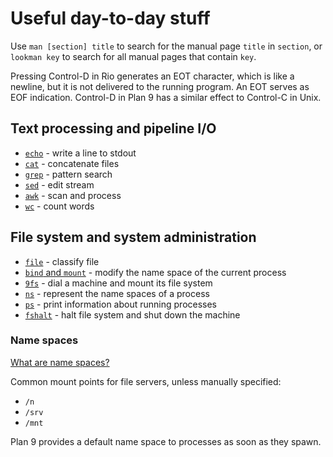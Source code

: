 # Useful day-to-day stuff

Use `man [section] title` to search for the manual page `title` in `section`, or `lookman key` to search for all manual pages that contain `key`.

Pressing Control-D in Rio generates an EOT character, which is like a newline, but it is not delivered to the running program. An EOT serves as EOF indication. Control-D in Plan 9 has a similar effect to Control-C in Unix.

## Text processing and pipeline I/O

- [`echo`](https://man.9front.org/1/echo) - write a line to stdout
- [`cat`](https://man.9front.org/1/cat) - concatenate files
- [`grep`](https://man.9front.org/1/grep) - pattern search
- [`sed`](https://man.9front.org/1/sed) - edit stream
- [`awk`](https://man.9front.org/1/awk) - scan and process
- [`wc`](https://man.9front.org/1/wc) - count words

## File system and system administration

- [`file`](https://man.9front.org/1/file) - classify file
- [`bind` and `mount`](https://man.9front.org/1/bind) - modify the name space of the current process
- [`9fs`](https://man.9front.org/4/srv) - dial a machine and mount its file system
- [`ns`](https://man.9front.org/1/ns) - represent the name spaces of a process
- [`ps`](https://man.9front.org/1/ps) - print information about running processes
- [`fshalt`](https://man.9front.org/8/fshalt) - halt file system and shut down the machine

### Name spaces

[What are name spaces?](namespaces.md)

Common mount points for file servers, unless manually specified:

- `/n`
- `/srv`
- `/mnt`

Plan 9 provides a default name space to processes as soon as they spawn.
